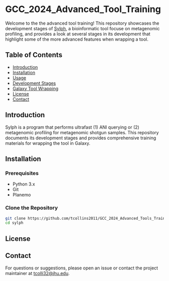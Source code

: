 # GCC_2024_Advanced_Tool_Training

Welcome to the the advanced tool training! This repository showcases the development stages of [Sylph](https://github.com/bluenote-1577/sylph), a bioinformatic tool focuse on metagenomic profiling, and provides a look at several stages in its development that highlight some of the more advanced features when wrapping a tool.

## Table of Contents

- [Introduction](#introduction)
- [Installation](#installation)
- [Usage](#usage)
- [Development Stages](#development-stages)
- [Galaxy Tool Wrapping](#galaxy-tool-wrapping)
- [License](#license)
- [Contact](#contact)

## Introduction

Sylph is a program that performs ultrafast (1) ANI querying or (2) metagenomic profiling for metagenomic shotgun samples. This repository documents its development stages and provides comprehensive training materials for wrapping the tool in Galaxy.

## Installation

### Prerequisites

- Python 3.x
- Git
- Planemo 

### Clone the Repository

```bash
git clone https://github.com/tcollins2011/GCC_2024_Advanced_Tools_Training.git
cd sylph
```
## License 

## Contact 
For questions or suggestions, please open an issue or contact the project maintainer at tcolli32@jhu.edu.